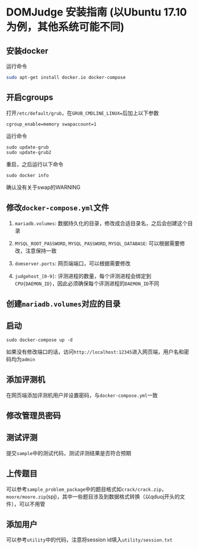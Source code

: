 # DOMJudge 安装指南 (以Ubuntu 17.10为例，其他系统可能不同)

## 安装docker

运行命令

```bash
sudo apt-get install docker.io docker-compose
```

## 开启cgroups

打开`/etc/default/grub`，在`GRUB_CMDLINE_LINUX=`后加上以下参数

```
cgroup_enable=memory swapaccount=1
```

运行命令

```
sudo update-grub
sudo update-grub2
```

重启，之后运行以下命令

```
sudo docker info
```

确认没有关于swap的WARNING

## 修改`docker-compose.yml`文件

1. `mariadb.volumes`: 数据持久化的目录，修改成合适目录名，之后会创建这个目录

2. `MYSQL_ROOT_PASSWORD`, `MYSQL_PASSWORD`, `MYSQL_DATABASE`: 可以根据需要修改，注意保持一致

3. `domserver.ports`: 网页端端口，可以根据需要修改

4. `judgehost_[0-9]`: 评测进程的数量，每个评测进程会绑定到`CPU{DAEMON_ID}`，因此必须确保每个评测进程的`DAEMON_ID`不同

## 创建`mariadb.volumes`对应的目录

## 启动

```
sudo docker-compose up -d
```

如果没有修改端口的话，访问`http://localhost:12345`进入网页端，用户名和密码均为`admin`

## 添加评测机

在网页端添加评测机用户并设置密码，与`docker-compose.yml`一致

## 修改管理员密码

## 测试评测

提交`sample`中的测试代码，测试评测结果是否符合预期

## 上传题目

可以参考`sample_problem_package`中的题目格式如`crack/crack.zip`，`moore/moore.zip`(spj)，其中一些题目涉及到数据格式转换（以qduoj开头的文件），可以不用管

## 添加用户

可以参考`utility`中的代码，注意将session id填入`utility/session.txt`